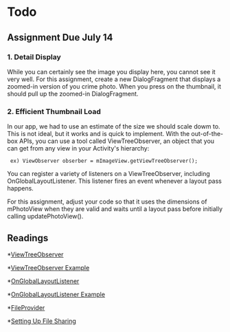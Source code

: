 # Todo 

## Assignment Due July 14
### 1. Detail Display

While you can certainly see the image you display here, you cannot see it very well.
For this assignment, create a new DialogFragment that displays a zoomed-in version of you crime photo. When you press on the thumbnail, it should pull up the zoomed-in DialogFragment.

### 2. Efficient Thumbnail Load

In our app, we had to use an estimate of the size we should scale dowm to. This is not ideal, but it works and is quick to implement. 
With the out-of-the-box APIs, you can use a tool called ViewTreeObserver, an object that you can get from any view in your Activity's hierarchy:

```	ex) ViewObserver obserber = mImageView.getViewTreeObserver();```	

You can register a variety of listeners on a ViewTreeObserver, including OnGlobalLayoutListener. This listener fires an event whenever a layout pass happens.

For this assignment, adjust your code so that it uses the dimensions of mPhotoView when they are valid and waits until a layout pass before initially calling updatePhotoView().


## Readings

*[ViewTreeObserver](https://developer.android.com/reference/android/view/ViewTreeObserver.html)

*[ViewTreeObserver Example](https://www.codota.com/android/classes/android.view.ViewTreeObserver)

*[OnGlobalLayoutListener](https://developer.android.com/reference/android/view/ViewTreeObserver.OnGlobalLayoutListener.html)

*[OnGlobalLayoutListener Example](http://android-coding.blogspot.ca/2013/02/get-width-and-height-of-view-in.html)

*[FileProvider](https://developer.android.com/reference/android/support/v4/content/FileProvider.html)

*[Setting Up File Sharing](https://developer.android.com/training/secure-file-sharing/setup-sharing.html)

